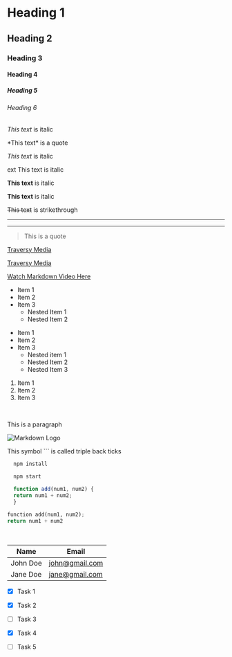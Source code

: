 <!-- Headings -->

# Heading 1
## Heading 2
### Heading 3
#### Heading 4
##### Heading 5
###### Heading 6

<!-- Italics -->

*This text* is italic

\*This text\* is a quote

_This text_ is italic

ext This text is italic

<!-- Strong -->

**This text** is italic

__This text__ is italic

<!-- Strikethrough -->

~~This text~~ is strikethrough

<!-- Horizontal Rule -->

---
___

<!-- Blockquote -->

> This is a quote

<!-- Links -->

[Traversy Media](http://www.traversymedia.com)

[Traversy Media](http://www.traversymedia.com "Traversy Media")

[Watch Markdown Video Here](https://www.youtube.com/watch?v=HUBNt18RFbo "Markdown Crash Course")

<!-- UL -->

* Item 1
* Item 2
* Item 3
  * Nested Item 1
  * Nested Item 2

- Item 1 
- Item 2 
- Item 3
  - Nested item 1
  - Nested Item 2
  - Nested Item 3

<!-- OL -->

1. Item 1
2. Item 2
3. Item 3

&nbsp;

<!-- Inline Code Block -->
<p>This is a paragraph </p>

<!-- Images -->

![Markdown Logo](https://www.markdown-here.com/img/icon256.png)

<p>This symbol ``` is called triple back ticks</p>

<!-- Github Markdown -->

<!-- Code Blocks -->

```bash
  npm install
  
  npm start
```

```javascript
  function add(num1, num2) {
  return num1 + num2;
  }
```
```python
function add(num1, num2);
return num1 + num2
```
&nbsp;

<!-- Tabless -->
| Name    |  Email         |
|---------|----------------|
|John Doe | john@gmail.com |
|Jane Doe | jane@gmail.com |

<!-- Task List -->

* [x] Task 1
* [x] Task 2
* [ ] Task 3
*[x] Task 4
*[ ] Task 5



